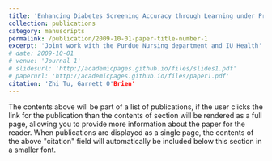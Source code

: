 ```yaml
---
title: 'Enhancing Diabetes Screening Accuracy through Learning under Privileged Information.'
collection: publications
category: manuscripts
permalink: /publication/2009-10-01-paper-title-number-1
excerpt: 'Joint work with the Purdue Nursing department and IU Health'
# date: 2009-10-01
# venue: 'Journal 1'
# slidesurl: 'http://academicpages.github.io/files/slides1.pdf'
# paperurl: 'http://academicpages.github.io/files/paper1.pdf'
citation: 'Zhi Tu, Garrett O'Brien'
---
```


The contents above will be part of a list of publications, if the user clicks the link for the publication than the contents of section will be rendered as a full page, allowing you to provide more information about the paper for the reader. When publications are displayed as a single page, the contents of the above "citation" field will automatically be included below this section in a smaller font.
